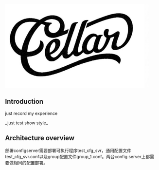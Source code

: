 ![logo](docs/images/logo.png)

Introduction
----

just record my experience

\_just test show style\_

Architecture overview
----
部署configserver需要部署可执行程序test_cfg_svr，通用配置文件test_cfg_svr.conf以及group配置文件group_1.conf。两台config server上都需要做相同的配置部署。
